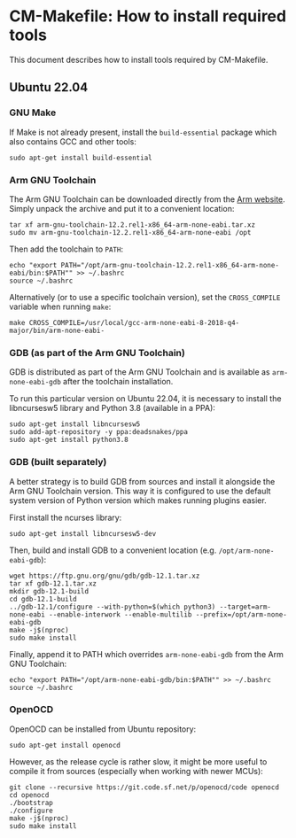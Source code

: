 # CM-Makefile: How to install required tools

This document describes how to install tools required by CM-Makefile.

## Ubuntu 22.04

### GNU Make

If Make is not already present, install the `build-essential` package which
also contains GCC and other tools:

	sudo apt-get install build-essential

### Arm GNU Toolchain

The Arm GNU Toolchain can be downloaded directly from the [Arm website][1].
Simply unpack the archive and put it to a convenient location:

	tar xf arm-gnu-toolchain-12.2.rel1-x86_64-arm-none-eabi.tar.xz
	sudo mv arm-gnu-toolchain-12.2.rel1-x86_64-arm-none-eabi /opt

Then add the toolchain to `PATH`:

	echo "export PATH="/opt/arm-gnu-toolchain-12.2.rel1-x86_64-arm-none-eabi/bin:$PATH"" >> ~/.bashrc
	source ~/.bashrc

Alternatively (or to use a specific toolchain version), set the `CROSS_COMPILE`
variable when running `make`:

	make CROSS_COMPILE=/usr/local/gcc-arm-none-eabi-8-2018-q4-major/bin/arm-none-eabi-

### GDB (as part of the Arm GNU Toolchain)

GDB is distributed as part of the Arm GNU Toolchain and is available as
`arm-none-eabi-gdb` after the toolchain installation.

To run this particular version on Ubuntu 22.04, it is necessary to install
the libncursesw5 library and Python 3.8 (available in a PPA):

	sudo apt-get install libncursesw5
	sudo add-apt-repository -y ppa:deadsnakes/ppa
	sudo apt-get install python3.8

### GDB (built separately)

A better strategy is to build GDB from sources and install it alongside the Arm
GNU Toolchain version. This way it is configured to use the default system
version of Python version which makes running plugins easier.

First install the ncurses library:

	sudo apt-get install libncursesw5-dev

Then, build and install GDB to a convenient location (e.g. `/opt/arm-none-eabi-gdb`):

	wget https://ftp.gnu.org/gnu/gdb/gdb-12.1.tar.xz
	tar xf gdb-12.1.tar.xz
	mkdir gdb-12.1-build
	cd gdb-12.1-build
	../gdb-12.1/configure --with-python=$(which python3) --target=arm-none-eabi --enable-interwork --enable-multilib --prefix=/opt/arm-none-eabi-gdb
	make -j$(nproc)
	sudo make install

Finally, append it to PATH which overrides `arm-none-eabi-gdb` from the Arm GNU
Toolchain:

	echo "export PATH="/opt/arm-none-eabi-gdb/bin:$PATH"" >> ~/.bashrc
	source ~/.bashrc

### OpenOCD

OpenOCD can be installed from Ubuntu repository:

	sudo apt-get install openocd

However, as the release cycle is rather slow, it might be more useful to compile
it from sources (especially when working with newer MCUs):

	git clone --recursive https://git.code.sf.net/p/openocd/code openocd
	cd openocd
	./bootstrap
	./configure
	make -j$(nproc)
	sudo make install

[1]: https://developer.arm.com/downloads/-/arm-gnu-toolchain-downloads
